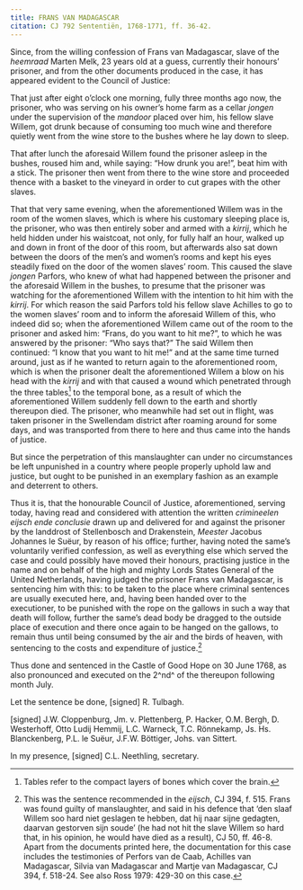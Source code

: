 ```yaml
---
title: FRANS VAN MADAGASCAR
citation: CJ 792 Sententiën, 1768-1771, ff. 36-42.
---
```


Since, from the willing confession of Frans van Madagascar, slave of the *heemraad* Marten Melk, 23 years old at a guess, currently their honours’ prisoner, and from the other documents produced in the case, it has appeared evident to the Council of Justice:

That just after eight o’clock one morning, fully three months ago now, the prisoner, who was serving on his owner’s home farm as a cellar *jongen* under the supervision of the *mandoor* placed over him, his fellow slave Willem, got drunk because of consuming too much wine and therefore quietly went from the wine store to the bushes where he lay down to sleep.

That after lunch the aforesaid Willem found the prisoner asleep in the bushes, roused him and, while saying: “How drunk you are!”, beat him with a stick. The prisoner then went from there to the wine store and proceeded thence with a basket to the vineyard in order to cut grapes with the other slaves.

That that very same evening, when the aforementioned Willem was in the room of the women slaves, which is where his customary sleeping place is, the prisoner, who was then entirely sober and armed with a *kirrij*, which he held hidden under his waistcoat, not only, for fully half an hour, walked up and down in front of the door of this room, but afterwards also sat down between the doors of the men’s and women’s rooms and kept his eyes steadily fixed on the door of the women slaves’ room. This caused the slave *jongen* Parfors, who knew of what had happened between the prisoner and the aforesaid Willem in the bushes, to presume that the prisoner was watching for the aforementioned Willem with the intention to hit him with the *kirrij*. For which reason the said Parfors told his fellow slave Achilles to go to the women slaves’ room and to inform the aforesaid Willem of this, who indeed did so; when the aforementioned Willem came out of the room to the prisoner and asked him: “Frans, do you want to hit me?”, to which he was answered by the prisoner: “Who says that?” The said Willem then continued: “I know that you want to hit me!” and at the same time turned around, just as if he wanted to return again to the aforementioned room, which is when the prisoner dealt the aforementioned Willem a blow on his head with the *kirrij* and with that caused a wound which penetrated through the three tables[^1] to the temporal bone, as a result of which the aforementioned Willem suddenly fell down to the earth and shortly thereupon died. The prisoner, who meanwhile had set out in flight, was taken prisoner in the Swellendam district after roaming around for some days, and was transported from there to here and thus came into the hands of justice.

But since the perpetration of this manslaughter can under no circumstances be left unpunished in a country where people properly uphold law and justice, but ought to be punished in an exemplary fashion as an example and deterrent to others.

Thus it is, that the honourable Council of Justice, aforementioned, serving today, having read and considered with attention the written *crimineelen eijsch ende conclusie* drawn up and delivered for and against the prisoner by the landdrost of Stellenbosch and Drakenstein, *Meester* Jacobus Johannes le Suëur, by reason of his office; further, having noted the same’s voluntarily verified confession, as well as everything else which served the case and could possibly have moved their honours, practising justice in the name and on behalf of the high and mighty Lords States General of the United Netherlands, having judged the prisoner Frans van Madagascar, is sentencing him with this: to be taken to the place where criminal sentences are usually executed here, and, having been handed over to the executioner, to be punished with the rope on the gallows in such a way that death will follow, further the same’s dead body be dragged to the outside place of execution and there once again to be hanged on the gallows, to remain thus until being consumed by the air and the birds of heaven, with sentencing to the costs and expenditure of justice.[^2]

Thus done and sentenced in the Castle of Good Hope on 30 June 1768, as also pronounced and executed on the 2^nd^ of the thereupon following month July.

Let the sentence be done, \[signed\] R. Tulbagh.

\[signed\] J.W. Cloppenburg, Jm. v. Plettenberg, P. Hacker, O.M. Bergh, D. Westerhoff, Otto Ludij Hemmij, L.C. Warneck, T.C. Rönnekamp, Js. Hs. Blanckenberg, P.L. le Suëur, J.F.W. Böttiger, Johs. van Sittert.

In my presence, \[signed\] C.L. Neethling, secretary.

[^1]: Tables refer to the compact layers of bones which cover the brain.

[^2]: This was the sentence recommended in the *eijsch*, CJ 394, f. 515. Frans was found guilty of manslaughter, and said in his defence that ‘den slaaf Willem soo hard niet geslagen te hebben, dat hij naar sijne gedagten, daarvan gestorven sijn soude’ (he had not hit the slave Willem so hard that, in his opinion, he would have died as a result), CJ 50, ff. 46-8. Apart from the documents printed here, the documentation for this case includes the testimonies of Perfors van de Caab, Achilles van Madagascar, Silvia van Madagascar and Martje van Madagascar, CJ 394, f. 518-24. See also Ross 1979: 429-30 on this case.
